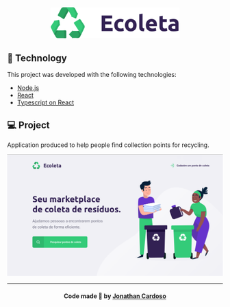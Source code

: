 <h3 align="center">
  <img alt="Ecoleta" title="#logo" width="300px" src=".github/logo.svg"><br>
</h3>

## :rocket: Technology

This project was developed with the following technologies:

- [Node.js](https://nodejs.org/en/)
- [React](https://reactjs.org)
- [Typescript on React](https://github.com/typescript-cheatsheets/react-typescript-cheatsheet)
<!--
- [React Mobx](https://github.com/mobxjs/mobx-react)
- [React Testing Library](https://testing-library.com/docs/react-testing-library/intro) 
-->

## 💻 Project

Application produced to help people find collection points for recycling.

![Ecoleta Result](.github/ecoleta-result.png)

---

<h4 align="center">
  Code made 💚 by <a href="https://www.linkedin.com/in/jonathanccardoso/" target="_blank">Jonathan Cardoso</a>
</h4>
